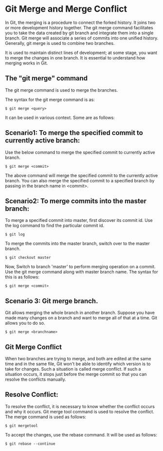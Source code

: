 # Git Merge and Merge Conflict
In Git, the merging is a procedure to connect the forked history. It joins two or more development history together. The git merge command facilitates you to take the data created by git branch and integrate them into a single branch. Git merge will associate a series of commits into one unified history. Generally, git merge is used to combine two branches.

It is used to maintain distinct lines of development; at some stage, you want to merge the changes in one branch. It is essential to understand how merging works in Git.

## The "git merge" command
The git merge command is used to merge the branches.

The syntax for the git merge command is as:
```
$ git merge <query>  
```
It can be used in various context. Some are as follows:

## Scenario1: To merge the specified commit to currently active branch:

Use the below command to merge the specified commit to currently active branch.
```
$ git merge <commit>  
```
The above command will merge the specified commit to the currently active branch. You can also merge the specified commit to a specified branch by passing in the branch name in \<commit>.

## Scenario2: To merge commits into the master branch:

To merge a specified commit into master, first discover its commit id. Use the log command to find the particular commit id.
```
$ git log  
```

To merge the commits into the master branch, switch over to the master branch.
```
$ git checkout master  
```

Now, Switch to branch 'master' to perform merging operation on a commit. Use the git merge command along with master branch name. The syntax for this is as follows:
```
$ git merge <commit>
```

## Scenario 3: Git merge branch.

Git allows merging the whole branch in another branch. Suppose you have made many changes on a branch and want to merge all of that at a time. Git allows you to do so.
```
$ git merge <branchname>  
```

## Git Merge Conflict
When two branches are trying to merge, and both are edited at the same time and in the same file, Git won't be able to identify which version is to take for changes. Such a situation is called merge conflict. If such a situation occurs, it stops just before the merge commit so that you can resolve the conflicts manually.

## Resolve Conflict:
To resolve the conflict, it is necessary to know whether the conflict occurs and why it occurs. Git merge tool command is used to resolve the conflict. The merge command is used as follows:
```
$ git mergetool  
```

To accept the changes, use the rebase command. It will be used as follows:
```
$ git rebase --continue  
```
  
  
